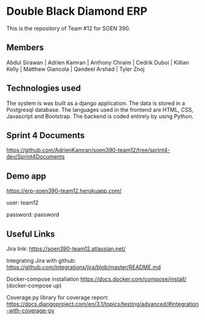 # Double Black Diamond ERP
This is the repository of Team #12 for SOEN 390.

## Members
Abdul Sirawan | Adrien Kamran | Anthony Chraim | Cedrik Duboi | Killian Kelly | Matthew Giancola | Qandeel Arshad | Tyler Znoj

## Technologies used
The system is was built as a django application. The data is stored in a Postgresql database. The languages used in the frontend are HTML, CSS, Javascript and Bootstrap. The backend is coded entirely by using Python.


## Sprint 4 Documents
https://github.com/AdrienKamran/soen390-team12/tree/sprint4-dev/Sprint4Documents

## Demo app
https://erp-soen390-team12.herokuapp.com/

user: team12

password: password

## Useful Links

Jira link:
https://soen390-team12.atlassian.net/

Integrating Jira with github:
https://github.com/integrations/jira/blob/master/README.md

Docker-compose installation
https://docs.docker.com/compose/install/ (docker-compose up)

Coverage.py library for coverage report:
https://docs.djangoproject.com/en/3.1/topics/testing/advanced/#integration-with-coverage-py
